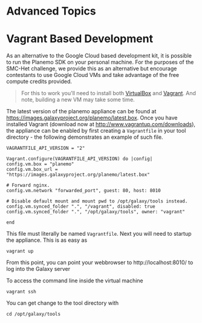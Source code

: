 
Advanced Topics
===============


Vagrant Based Development
========================

As an alternative to the Google Cloud based development kit, it is possible to run the Planemo SDK on your personal machine. For the purposes of the SMC-Het challenge, we provide this as an alternative but encourage contestants to use Google Cloud VMs and take advantage of the free compute credits provided.

> For this to work you'll need to install both [VirtualBox](https://www.virtualbox.org/) and [Vagrant](https://www.vagrantup.com/). And note, building a new VM may take some time.

The latest version of the planemo appliance can be found at https://images.galaxyproject.org/planemo/latest.box. Once you have installed Vagrant (download now at http://www.vagrantup.com/downloads), the appliance can be enabled by first creating a `Vagrantfile` in your tool directory - the following demonstrates an example of such file.

```
VAGRANTFILE_API_VERSION = "2"

Vagrant.configure(VAGRANTFILE_API_VERSION) do |config|
config.vm.box = "planemo"
config.vm.box_url = "https://images.galaxyproject.org/planemo/latest.box"

# Forward nginx.
config.vm.network "forwarded_port", guest: 80, host: 8010

# Disable default mount and mount pwd to /opt/galaxy/tools instead.
config.vm.synced_folder ".", "/vagrant", disabled: true
config.vm.synced_folder ".", "/opt/galaxy/tools", owner: "vagrant"

end
```

This file must literally be named `Vagrantfile`. Next you will need to startup the appliance. This is as easy as

```
vagrant up
```

From this point, you can point your webbrowser to http://localhost:8010/ to log into the Galaxy server


To access the command line inside the virtual machine
```
vagrant ssh
```

You can get change to the tool directory with
```
cd /opt/galaxy/tools
```
